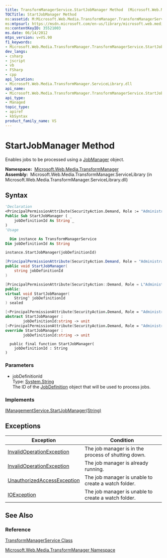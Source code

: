 ```yaml
---
title: TransformManagerService.StartJobManager Method  (Microsoft.Web.Media.TransformManager)
TOCTitle: StartJobManager Method
ms:assetid: M:Microsoft.Web.Media.TransformManager.TransformManagerService.StartJobManager(System.String)
ms:mtpsurl: https://msdn.microsoft.com/en-us/library/microsoft.web.media.transformmanager.transformmanagerservice.startjobmanager(v=VS.90)
ms:contentKeyID: 35521003
ms.date: 06/14/2012
mtps_version: v=VS.90
f1_keywords:
- Microsoft.Web.Media.TransformManager.TransformManagerService.StartJobManager
dev_langs:
- csharp
- jscript
- vb
- FSharp
- cpp
api_location:
- Microsoft.Web.Media.TransformManager.ServiceLibrary.dll
api_name:
- Microsoft.Web.Media.TransformManager.TransformManagerService.StartJobManager
api_type:
- Managed
topic_type:
- apiref
- kbSyntax
product_family_name: VS
---
```


# StartJobManager Method

Enables jobs to be processed using a [JobManager](jobmanager-class-microsoft-web-media-transformmanager.md) object.

**Namespace:**  [Microsoft.Web.Media.TransformManager](microsoft-web-media-transformmanager-namespace.md)  
**Assembly:**  Microsoft.Web.Media.TransformManager.ServiceLibrary (in Microsoft.Web.Media.TransformManager.ServiceLibrary.dll)

## Syntax

```vb
'Declaration
<PrincipalPermissionAttribute(SecurityAction.Demand, Role := "Administrators")> _
Public Sub StartJobManager ( _
    jobDefinitionId As String _
)
'Usage

  Dim instance As TransformManagerService
Dim jobDefinitionId As String

instance.StartJobManager(jobDefinitionId)
```

```csharp
[PrincipalPermissionAttribute(SecurityAction.Demand, Role = "Administrators")]
public void StartJobManager(
    string jobDefinitionId
)
```

```cpp
[PrincipalPermissionAttribute(SecurityAction::Demand, Role = L"Administrators")]
public:
virtual void StartJobManager(
    String^ jobDefinitionId
) sealed
```

``` fsharp
[<PrincipalPermissionAttribute(SecurityAction.Demand, Role = "Administrators")>]
abstract StartJobManager : 
        jobDefinitionId:string -> unit 
[<PrincipalPermissionAttribute(SecurityAction.Demand, Role = "Administrators")>]
override StartJobManager : 
        jobDefinitionId:string -> unit 
```

```jscript
  public final function StartJobManager(
    jobDefinitionId : String
)
```

### Parameters

  - jobDefinitionId  
    Type: [System.String](https://msdn.microsoft.com/library/s1wwdcbf)  
    The ID of the [JobDefinition](jobdefinition-class-microsoft-web-media-transformmanager.md) object that will be used to process jobs.  

### Implements

[IManagementService.StartJobManager(String)](imanagementservice-startjobmanager-method-microsoft-web-media-transformmanager.md)  

## Exceptions

|Exception|Condition|
|--- |--- |
|[InvalidOperationException](https://msdn.microsoft.com/library/2asft85a)|The job manager is in the process of shutting down.|
|[InvalidOperationException](https://msdn.microsoft.com/library/2asft85a)|The job manager is already running.|
|[UnauthorizedAccessException](https://msdn.microsoft.com/library/f2y9aa54)|The job manager is unable to create a watch folder.|
|[IOException](https://msdn.microsoft.com/library/hccy4eyd)|The job manager is unable to create a watch folder.|

## See Also

### Reference

[TransformManagerService Class](transformmanagerservice-class-microsoft-web-media-transformmanager.md)

[Microsoft.Web.Media.TransformManager Namespace](microsoft-web-media-transformmanager-namespace.md)

